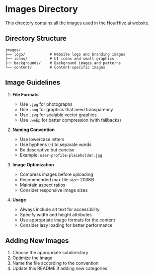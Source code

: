 # Images Directory

This directory contains all the images used in the HourHive.ai website.

## Directory Structure

```
images/
├── logo/           # Website logo and branding images
├── icons/          # UI icons and small graphics
├── backgrounds/    # Background images and patterns
└── content/        # Content-specific images
```

## Image Guidelines

1. **File Formats**

   - Use `.jpg` for photographs
   - Use `.png` for graphics that need transparency
   - Use `.svg` for scalable vector graphics
   - Use `.webp` for better compression (with fallbacks)

2. **Naming Convention**

   - Use lowercase letters
   - Use hyphens (-) to separate words
   - Be descriptive but concise
   - Example: `user-profile-placeholder.jpg`

3. **Image Optimization**

   - Compress images before uploading
   - Recommended max file size: 200KB
   - Maintain aspect ratios
   - Consider responsive image sizes

4. **Usage**
   - Always include alt text for accessibility
   - Specify width and height attributes
   - Use appropriate image formats for the content
   - Consider lazy loading for better performance

## Adding New Images

1. Choose the appropriate subdirectory
2. Optimize the image
3. Name the file according to the convention
4. Update this README if adding new categories
